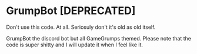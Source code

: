 # GrumpBot [DEPRECATED]

Don't use this code. At all. Seriosuly don't it's old as old itself.


GrumpBot the discord bot but all GameGrumps themed.
Please note that the code is super shitty and I will update it when I feel like it.
